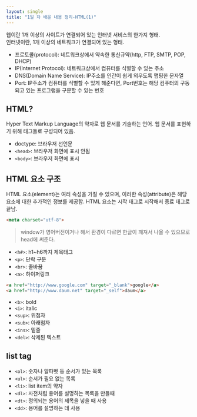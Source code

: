 ```yaml
---
layout: single
title: "1일 차 배운 내용 정리-HTML(1)"
---
```


웹이란 1개 이상의 사이트가 연결되어 있는 인터넷 서비스의 한가지 형태.\
인터넷이란, 1개 이상의 네트워크가 연결되어 있는 형태.

- 프로토콜(protocol): 네트워크상에서 약속한 통신규약(http, FTP, SMTP, POP, DHCP)
- IP(Internet Protocol): 네트워크상에서 컴퓨터를 식별할 수 있는 주소
- DNS(Domain Name Service): IP주소를 인간이 쉽게 외우도록 맵핑한 문자열
- Port: IP주소가 컴퓨터를 식별할 수 있게 해준다면, Port번호는 해당 컴퓨터의 구동되고 있는 프로그램을 구분할 수 있는 번호

## HTML?

Hyper Text Markup Language의 약자로 웹 문서를 기술하는 언어. 웹 문서를 표현하기 위해 태그들로 구성되어 있음.

- doctype: 브라우저 선언문
- `<head>`: 브라우저 화면에 표시 안됨
- `<body>`: 브라우저 화면에 표시

## HTML 요소 구조

HTML 요소(element)는 여러 속성을 가질 수 있으며, 이러한 속성(attribute)은 해당 요소에 대한 추가적인 정보를 제공함. HTML 요소는 시작 태그로 시작해서 종료 태그로 끝남.

```html
<meta charset="utf-8"> 
```
>window가 영어버전이거나 해서 환경이 다르면 한글이 깨져서 나올 수 있으므로 head에 써준다.

- `<h#>`: h1~h6까지 제목태그
- `<p>`: 단락 구분
- `<br>`: 줄바꿈
- `<a>`: 하이퍼링크

```html
<a href="http://www.google.com" target="_blank">google</a>
<a href="http://www.daum.net" target="_self">daum</a> 
```

- `<b>`: bold
- `<i>`: italic
- `<sup>`: 위첨자
- `<sub>`: 아래첨자
- `<ins>`: 밑줄
- `<del>`: 삭제된 텍스트

## list tag

- `<ol>`: 숫자나 알파벳 등 순서가 있는 목록
- `<ul>`: 순서가 필요 없는 목록
- `<li>`: list item의 약자
- `<dl>`: 사전처럼 용어를 설명하는 목록을 만들때
- `<dt>`: 정의되는 용어의 제목을 넣을 때 사용
- `<dd>`: 용어를 설명하는 데 사용


